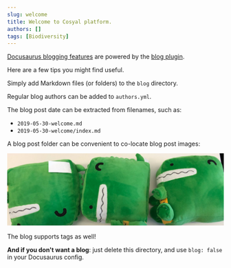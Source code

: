 ```yaml
---
slug: welcome
title: Welcome to Cosyal platform.
authors: []
tags: [Biodiversity]
---
```


[Docusaurus blogging features](https://docusaurus.io/docs/blog) are powered by the [blog plugin](https://docusaurus.io/docs/api/plugins/@docusaurus/plugin-content-blog).

Here are a few tips you might find useful.

<!-- truncate -->

Simply add Markdown files (or folders) to the `blog` directory.

Regular blog authors can be added to `authors.yml`.

The blog post date can be extracted from filenames, such as:

- `2019-05-30-welcome.md`
- `2019-05-30-welcome/index.md`

A blog post folder can be convenient to co-locate blog post images:

![Docusaurus Plushie](./docusaurus-plushie-banner.jpeg)

The blog supports tags as well!

**And if you don't want a blog**: just delete this directory, and use `blog: false` in your Docusaurus config.
